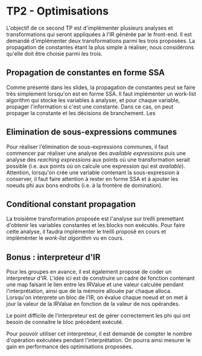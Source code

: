 # TP2 - Optimisations

L'objectif de ce second TP est d'implémenter plusieurs analyses et transformations qui seront appliquées à l'IR générée par le front-end. Il est demandé d'implémenter deux transformations parmi les trois proposées. La propagation de constantes étant la plus simple à réaliser, nous considérons qu'elle doit être choisie parmi les trois.

## Propagation de constantes en forme SSA

Comme présenté dans les slides, la propagation de constantes peut se faire très simplement lorsqu'on est en forme SSA. Il faut implémenter un work-list algorithm qui stocke les variables à analyser, et pour chaque variable, propager l'information si c'est une constante. Dans ce cas, on peut propager la constante et les décisions de branchement. Les 

## Elimination de sous-expressions communes

Pour réaliser l'élimination de sous-expressions communes, il faut commencer par réaliser une analyse des *available expressions* puis une analyse des  *reaching expressions* aux points où une transformation serait possible (i.e. aux points où on calcule une expression qui est *available*).
Attention, lorsqu'on crée une variable contenant la sous-expression à conserver, il faut faire attention à rester en forme SSA et à ajouter les noeuds phi aux bons endroits (i.e. à la frontère de domination).

## Conditional constant propagation

La troisième transformation proposée est l'analyse sur treilli premettant d'obtenir les variables constantes et les blocks non exécutés. Pour faire cette analyse, il faudra implémenter le treilli proposé en cours et impléménter le *work-list algorithm* vu en cours.

## Bonus : interpreteur d'IR

Pour les groupes en avance, il est également proposé de coder un interpreteur d'IR. L'idée ici est de construire un cadre de fonction contenant une map faisant le lien entre les IRValue et une valeur calculée pendant l'interprétation, ainsi que de la mémoire allouée par chaque alloca. Lorsqu'on interprete un bloc de l'IR, on évalue chaque noeud et on met à jour la valeur de la IRValue en fonction de la valeur de nos opérandes.

Le point difficile de l'interpreteur est de gérer correctement les phi qui ont besoin de connaitre le bloc précédent exécuté.

Pour pouvoir utiliser cet interpreteur, il est demandé de compter le nombre d'opération exécutées pendant l'interprétation. On pourra ainsi mesurer le gain en performance des optimisations proposées.
